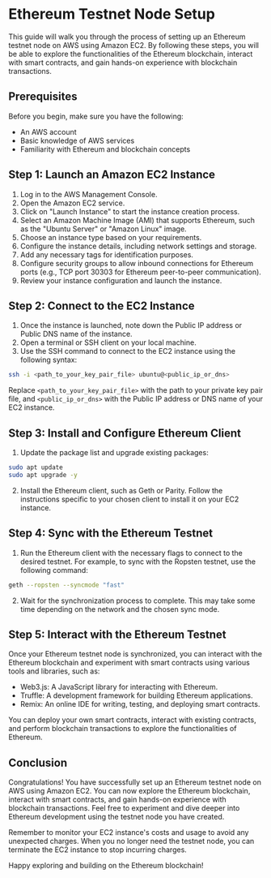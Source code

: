 # Ethereum Testnet Node Setup

This guide will walk you through the process of setting up an Ethereum testnet node on AWS using Amazon EC2. By following these steps, you will be able to explore the functionalities of the Ethereum blockchain, interact with smart contracts, and gain hands-on experience with blockchain transactions.

## Prerequisites

Before you begin, make sure you have the following:

- An AWS account
- Basic knowledge of AWS services
- Familiarity with Ethereum and blockchain concepts

## Step 1: Launch an Amazon EC2 Instance

1. Log in to the AWS Management Console.
2. Open the Amazon EC2 service.
3. Click on "Launch Instance" to start the instance creation process.
4. Select an Amazon Machine Image (AMI) that supports Ethereum, such as the "Ubuntu Server" or "Amazon Linux" image.
5. Choose an instance type based on your requirements.
6. Configure the instance details, including network settings and storage.
7. Add any necessary tags for identification purposes.
8. Configure security groups to allow inbound connections for Ethereum ports (e.g., TCP port 30303 for Ethereum peer-to-peer communication).
9. Review your instance configuration and launch the instance.

## Step 2: Connect to the EC2 Instance

1. Once the instance is launched, note down the Public IP address or Public DNS name of the instance.
2. Open a terminal or SSH client on your local machine.
3. Use the SSH command to connect to the EC2 instance using the following syntax:

```bash
ssh -i <path_to_your_key_pair_file> ubuntu@<public_ip_or_dns>
```

Replace `<path_to_your_key_pair_file>` with the path to your private key pair file, and `<public_ip_or_dns>` with the Public IP address or DNS name of your EC2 instance.

## Step 3: Install and Configure Ethereum Client

1. Update the package list and upgrade existing packages:

```bash
sudo apt update
sudo apt upgrade -y
```

2. Install the Ethereum client, such as Geth or Parity. Follow the instructions specific to your chosen client to install it on your EC2 instance.

## Step 4: Sync with the Ethereum Testnet

1. Run the Ethereum client with the necessary flags to connect to the desired testnet. For example, to sync with the Ropsten testnet, use the following command:

```bash
geth --ropsten --syncmode "fast"
```

2. Wait for the synchronization process to complete. This may take some time depending on the network and the chosen sync mode.

## Step 5: Interact with the Ethereum Testnet

Once your Ethereum testnet node is synchronized, you can interact with the Ethereum blockchain and experiment with smart contracts using various tools and libraries, such as:

- Web3.js: A JavaScript library for interacting with Ethereum.
- Truffle: A development framework for building Ethereum applications.
- Remix: An online IDE for writing, testing, and deploying smart contracts.

You can deploy your own smart contracts, interact with existing contracts, and perform blockchain transactions to explore the functionalities of Ethereum.

## Conclusion

Congratulations! You have successfully set up an Ethereum testnet node on AWS using Amazon EC2. You can now explore the Ethereum blockchain, interact with smart contracts, and gain hands-on experience with blockchain transactions. Feel free to experiment and dive deeper into Ethereum development using the testnet node you have created.

Remember to monitor your EC2 instance's costs and usage to avoid any unexpected charges. When you no longer need the testnet node, you can terminate the EC2 instance to stop incurring charges.

Happy exploring and building on the Ethereum blockchain!